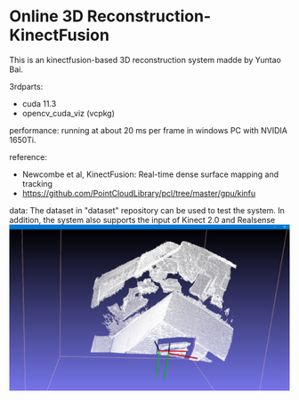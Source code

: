 # Online 3D Reconstruction-KinectFusion

This is an kinectfusion-based 3D reconstruction system madde by Yuntao Bai.

3rdparts:
* cuda 11.3
* opencv_cuda_viz (vcpkg)

performance:
running at about 20 ms per frame in windows PC with NVIDIA 1650Ti.

reference:
* Newcombe et al, KinectFusion: Real-time dense surface mapping and tracking
* https://github.com/PointCloudLibrary/pcl/tree/master/gpu/kinfu

data: The dataset in "dataset" repository can be used to test the system. In addition, the system also supports the input of Kinect 2.0 and Realsense
![image3](https://github.com/baiyuntao00/KinectFusion/raw/main/doc/3D.png)

